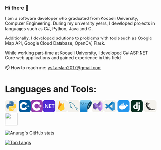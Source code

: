 
<!--
**ysfArslan1/ysfArslan1** is a ✨ _special_ ✨ repository because its `README.md` (this file) appears on your GitHub profile.

Here are some ideas to get you started:

- 🔭 I’m currently working on ...
- 🌱 I’m currently learning ...
- 👯 I’m looking to collaborate on ...
- 🤔 I’m looking for help with ...
- 💬 Ask me about ...
- 📫 How to reach me: ...
- 😄 Pronouns: ...
- ⚡ Fun fact: ...
-->

### Hi there 👋

I am a software developer who graduated from Kocaeli University, Computer Engineering. During my university years, I developed projects in languages such as C#, Python, Java and C.

Additionally, I developed solutions to problems with tools such as Google Map API, Google Cloud Database, OpenCV, Flask.

While working part-time at Kocaeli University, I developed C# ASP.NET Core web applications and gained experience in this field.

📫 How to reach me: ysf.arslan2017@gmail.com

# Languages and Tools:

<a href="https://www.python.org" target="_blank"><img src="icons/Python-Light.svg" alt="python" width="40" height="40"/></a> 
<a ><img src="icons/CPP.svg" alt="python" width="40" height="40"/></a><a href="https://www.w3schools.com/cs/" target="_blank"><img src="icons/CS.svg" alt="csharp" width="40" height="40"/></a><a href="https://dotnet.microsoft.com/" target="_blank"><img src="icons/DotNet.svg" width="40" height="40"/></a><a href="https://firebase.google.com/" target="_blank"><img src="icons/Firebase-Light.svg" alt="firebase" width="40" height="40"/></a><a href="https://www.mysql.com/" target="_blank"><img src="icons/MySQL-Light.svg" alt="mysql" width="40" height="40"/></a><a href="https://www.sqlite.org/" target="_blank"><img src="icons/SQLite.svg" width="40" height="40"/></a><a href="https://visualstudio.microsoft.com" rel="nofollow"><img src="icons/VisualStudio-Light.svg" width="40" height="40" style="max-width: 100%;"></a><a href="https://code.visualstudio.com" rel="nofollow"><img  src="icons/VSCode-Light.svg" alt="visual studio code" height="40" width="40" style="max-width: 100%;"></a>
<a > <img src="icons/Docker.svg"  width="40" height="40"/> </a>
<a > <img src="icons/Django.svg"  width="40" height="40"/> </a>
<a > <img src="icons/Flask-Light.svg"  width="40" height="40"/> </a>
<a > <img src="https://user-images.githubusercontent.com/58952369/180606741-c99caac4-0ee5-4d5f-abd2-249c8effd495.png"  width="40" height="40"/> </a>
      

![Anurag's GitHub stats](https://github-readme-stats.vercel.app/api?username=ysfArslan1&show_icons=true&theme=transparent)

[![Top Langs](https://github-readme-stats.vercel.app/api/top-langs/?username=ysfArslan1&langs_count=8)](https://github.com/ysfArslan1/github-readme-stats)
